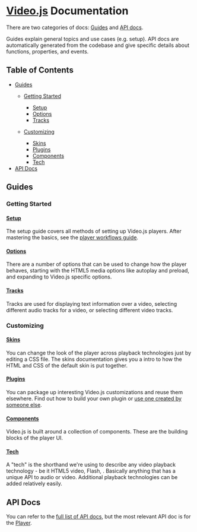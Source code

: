 # [Video.js][vjs] Documentation

There are two categories of docs: [Guides][guides] and [API docs][api].

Guides explain general topics and use cases (e.g. setup). API docs are automatically generated from the codebase and give specific details about functions, properties, and events.

## Table of Contents

* [Guides](#guides)
  * [Getting Started](#getting-started)

    * [Setup](#setup)
    * [Options](#options)
    * [Tracks](#tracks)

  * [Customizing](#customizing)

    * [Skins](#skins)
    * [Plugins](#plugins)
    * [Components](#components)
    * [Tech](#tech)
* [API Docs](#api-docs)

## Guides

### Getting Started

#### [Setup][guides-setup]

The setup guide covers all methods of setting up Video.js players. After mastering the basics, see the [player workflows guide][guides-workflow].

#### [Options][guides-options]

There are a number of options that can be used to change how the player behaves, starting with the HTML5 media options like autoplay and preload, and expanding to Video.js specific options.

#### [Tracks][guides-tracks]

Tracks are used for displaying text information over a video, selecting different audio tracks for a video, or selecting different video tracks.

### Customizing

#### [Skins][guides-skins]

You can change the look of the player across playback technologies just by editing a CSS file. The skins documentation gives you a intro to how the HTML and CSS of the default skin is put together.

#### [Plugins][guides-plugins]

You can package up interesting Video.js customizations and reuse them elsewhere. Find out how to build your own plugin or [use one created by someone else](https://github.com/videojs/video.js/wiki/Plugins).

#### [Components][guides-components]

Video.js is built around a collection of components. These are the building blocks of the player UI.

#### [Tech][guides-tech]

A "tech" is the shorthand we're using to describe any video playback technology - be it HTML5 video, Flash, . Basically anything that has a unique API to audio or video. Additional playback technologies can be added relatively easily.

## API Docs

You can refer to the [full list of API docs][api], but the most relevant API doc is for the [Player][api-player].

[api]: http://docs.videojs.com/docs/api/index.html

[api-player]: http://docs.videojs.com/docs/api/player.html

[guides]: ./guides/

[guides-api]: ./guides/api.md

[guides-audio]: ./guides/audio.md

[guides-components]: ./guides/components.md

[guides-glossary]: ./guides/glossary.md

[guides-languages]: ./guides/languages.md

[guides-options]: ./guides/options.md

[guides-plugins]: ./guides/plugins.md

[guides-removing]: ./guides/removing.md

[guides-setup]: ./guides/setup.md

[guides-skins]: ./guides/skins.md

[guides-tech]: ./guides/tech.md

[guides-text-tracks]: ./guides/text-tracks.md

[guides-tracks]: ./guides/tracks.md

[guides-video-tracks]: ./guides/video-tracks.md

[guides-workflow]: ./guides/player-workflows.md

[vjs]: http://videojs.com
